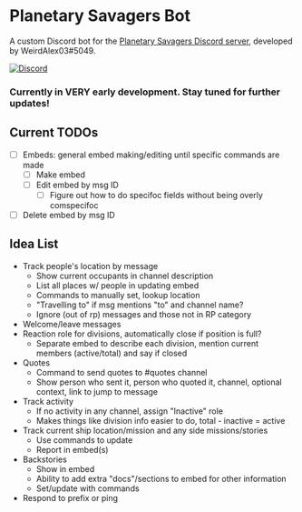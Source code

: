 # Planetary Savagers Bot
A custom Discord bot for the [Planetary Savagers Discord server](https://discord.gg/jEdKtgB), developed by WeirdAlex03#5049.

[![Discord](https://img.shields.io/discord/718576019640156190?color=7289da&label=Planetary%20Savagers&logo=discord&logoColor=fff)](https://discord.gg/jEdKtgB)

### Currently in VERY early development. Stay tuned for further updates!

## Current TODOs
- [ ] Embeds: general embed making/editing until specific commands are made
  - [ ] Make embed
  - [ ] Edit embed by msg ID
    - [ ] Figure out how to do specifoc fields without being overly comspecifoc
 - [ ] Delete embed by msg ID

## Idea List
* Track people's location by message
  * Show current occupants in channel description
  * List all places w/ people in updating embed
  * Commands to manually set, lookup location
  * "Travelling to" if msg mentions "to" and channel name?
  * Ignore (out of rp) messages and those not in RP category
* Welcome/leave messages
* Reaction role for divisions, automatically close if position is full?
  * Separate embed to describe each division, mention current members (active/total) and say if closed
* Quotes
  * Command to send quotes to #quotes channel
  * Show person who sent it, person who quoted it, channel, optional context, link to jump to message
* Track activity
  * If no activity in any channel, assign "Inactive" role
  * Makes things like division info easier to do, total - inactive = active
* Track current ship location/mission and any side missions/stories
  * Use commands to update
  * Report in embed(s)
* Backstories
  * Show in embed
  * Ability to add extra "docs"/sections to embed for other information
  * Set/update with commands
* Respond to prefix or ping
